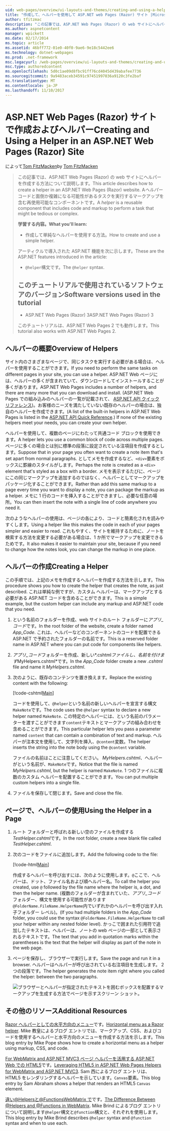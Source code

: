 ```yaml
---
uid: web-pages/overview/ui-layouts-and-themes/creating-and-using-a-helper-in-an-aspnet-web-pages-site
title: "作成して、ヘルパーを使用して ASP.NET web Pages (Razor) サイト |Microsoft ドキュメント"
author: tfitzmac
description: "この記事では、ASP.NET Web Pages (Razor) の web サイトにヘルパーを作成する方法について説明します。 コードとパフォーマンスにマークアップを含む再使用可能なコンポーネントをヘルパーには."
ms.author: aspnetcontent
manager: wpickett
ms.date: 02/17/2014
ms.topic: article
ms.assetid: 46bff772-01e0-40f0-9ae6-9e18c5442ee6
ms.technology: dotnet-webpages
ms.prod: .net-framework
msc.legacyurl: /web-pages/overview/ui-layouts-and-themes/creating-and-using-a-helper-in-an-aspnet-web-pages-site
msc.type: authoredcontent
ms.openlocfilehash: 5d0c1ae09d8fbc91ff76cd4045d439abafee7736
ms.sourcegitcommit: 9a9483aceb34591c97451997036a9120c3fe2baf
ms.translationtype: MT
ms.contentlocale: ja-JP
ms.lasthandoff: 11/10/2017
---
```

<a name="creating-and-using-a-helper-in-an-aspnet-web-pages-razor-site"></a><span data-ttu-id="a212c-104">ASP.NET Web Pages (Razor) サイトで作成およびヘルパー</span><span class="sxs-lookup"><span data-stu-id="a212c-104">Creating and Using a Helper in an ASP.NET Web Pages (Razor) Site</span></span>
====================
<span data-ttu-id="a212c-105">によって[Tom FitzMacken](https://github.com/tfitzmac)</span><span class="sxs-lookup"><span data-stu-id="a212c-105">by [Tom FitzMacken](https://github.com/tfitzmac)</span></span>

> <span data-ttu-id="a212c-106">この記事では、ASP.NET Web Pages (Razor) の web サイトにヘルパーを作成する方法について説明します。</span><span class="sxs-lookup"><span data-stu-id="a212c-106">This article describes how to create a helper in an ASP.NET Web Pages (Razor) website.</span></span> <span data-ttu-id="a212c-107">A*ヘルパー*コードと面倒か複雑になる可能性があるタスクを実行するマークアップを含む再使用可能なコンポーネントです。</span><span class="sxs-lookup"><span data-stu-id="a212c-107">A *helper* is a reusable component that includes code and markup to perform a task that might be tedious or complex.</span></span>
> 
> <span data-ttu-id="a212c-108">**学習する内容。**</span><span class="sxs-lookup"><span data-stu-id="a212c-108">**What you'll learn:**</span></span> 
> 
> - <span data-ttu-id="a212c-109">作成して単純なヘルパーを使用する方法。</span><span class="sxs-lookup"><span data-stu-id="a212c-109">How to create and use a simple helper.</span></span>
> 
> <span data-ttu-id="a212c-110">アーティクルで導入された ASP.NET 機能を次に示します。</span><span class="sxs-lookup"><span data-stu-id="a212c-110">These are the ASP.NET features introduced in the article:</span></span>
> 
> - <span data-ttu-id="a212c-111">`@helper`構文です。</span><span class="sxs-lookup"><span data-stu-id="a212c-111">The `@helper` syntax.</span></span>
>   
> 
> ## <a name="software-versions-used-in-the-tutorial"></a><span data-ttu-id="a212c-112">このチュートリアルで使用されているソフトウェアのバージョン</span><span class="sxs-lookup"><span data-stu-id="a212c-112">Software versions used in the tutorial</span></span>
> 
> 
> - <span data-ttu-id="a212c-113">ASP.NET Web Pages (Razor) 3</span><span class="sxs-lookup"><span data-stu-id="a212c-113">ASP.NET Web Pages (Razor) 3</span></span>
>   
> 
> <span data-ttu-id="a212c-114">このチュートリアルは、ASP.NET Web Pages 2 でも動作します。</span><span class="sxs-lookup"><span data-stu-id="a212c-114">This tutorial also works with ASP.NET Web Pages 2.</span></span>


## <a name="overview-of-helpers"></a><span data-ttu-id="a212c-115">ヘルパーの概要</span><span class="sxs-lookup"><span data-stu-id="a212c-115">Overview of Helpers</span></span>

<span data-ttu-id="a212c-116">サイト内のさまざまなページで、同じタスクを実行する必要がある場合は、ヘルパーを使用することができます。</span><span class="sxs-lookup"><span data-stu-id="a212c-116">If you need to perform the same tasks on different pages in your site, you can use a helper.</span></span> <span data-ttu-id="a212c-117">ASP.NET Web ページには、ヘルパーの多くが含まれていて、ダウンロードしてインストールすることが多くがあります。</span><span class="sxs-lookup"><span data-stu-id="a212c-117">ASP.NET Web Pages includes a number of helpers, and there are many more that you can download and install.</span></span> <span data-ttu-id="a212c-118">(ASP.NET Web Pages での組み込みのヘルパーの一覧が記載されて、 [ASP.NET API クイック リファレンス](https://go.microsoft.com/fwlink/?LinkId=202907))。お客様のニーズを満たしていない既存のヘルパーの場合は、独自のヘルパーを作成できます。</span><span class="sxs-lookup"><span data-stu-id="a212c-118">(A list of the built-in helpers in ASP.NET Web Pages is listed in the [ASP.NET API Quick Reference](https://go.microsoft.com/fwlink/?LinkId=202907).) If none of the existing helpers meet your needs, you can create your own helper.</span></span>

<span data-ttu-id="a212c-119">ヘルパーを使用して、複数のページにわたって共通コード ブロックを使用できます。</span><span class="sxs-lookup"><span data-stu-id="a212c-119">A helper lets you use a common block of code across multiple pages.</span></span> <span data-ttu-id="a212c-120">ページに多くの場合とは別に標準の段落に設定されている注項目を作成するとします。</span><span class="sxs-lookup"><span data-stu-id="a212c-120">Suppose that in your page you often want to create a note item that's set apart from normal paragraphs.</span></span> <span data-ttu-id="a212c-121">としてメモを作成するなど、`<div>`要素をボックスに罫線のスタイルがします。</span><span class="sxs-lookup"><span data-stu-id="a212c-121">Perhaps the note is created as a `<div>` element that's styled as a box with a border.</span></span> <span data-ttu-id="a212c-122">メモを表示するたびに、ページにこの同じマークアップを追加するのではなく、ヘルパーとしてマークアップをパッケージ化することができます。</span><span class="sxs-lookup"><span data-stu-id="a212c-122">Rather than add this same markup to a page every time you want to display a note, you can package the markup as a helper.</span></span> <span data-ttu-id="a212c-123">メモに 1 行のコードを挿入することができますし、必要な任意の場所。</span><span class="sxs-lookup"><span data-stu-id="a212c-123">You can then insert the note with a single line of code anywhere you need it.</span></span>

<span data-ttu-id="a212c-124">次のようなヘルパーの使用は、ページの各により、コードと簡素化されを読みやすくします。</span><span class="sxs-lookup"><span data-stu-id="a212c-124">Using a helper like this makes the code in each of your pages simpler and easier to read.</span></span> <span data-ttu-id="a212c-125">これもやすく、サイトを維持するために、ノートを検索する方法を変更する必要がある場合は、1 か所でマークアップを変更できるためです。</span><span class="sxs-lookup"><span data-stu-id="a212c-125">It also makes it easier to maintain your site, because if you need to change how the notes look, you can change the markup in one place.</span></span>

## <a name="creating-a-helper"></a><span data-ttu-id="a212c-126">ヘルパーの作成</span><span class="sxs-lookup"><span data-stu-id="a212c-126">Creating a Helper</span></span>

<span data-ttu-id="a212c-127">この手順では、上記のメモを作成するヘルパーを作成する方法を示します。</span><span class="sxs-lookup"><span data-stu-id="a212c-127">This procedure shows you how to create the helper that creates the note, as just described.</span></span> <span data-ttu-id="a212c-128">これは単純な例ですが、カスタム ヘルパーは、マークアップとする必要がある ASP.NET コードを含めることができます。</span><span class="sxs-lookup"><span data-stu-id="a212c-128">This is a simple example, but the custom helper can include any markup and ASP.NET code that you need.</span></span>

1. <span data-ttu-id="a212c-129">という名前のフォルダーを作成、web サイトのルート フォルダーに*アプリ\_コード*です。</span><span class="sxs-lookup"><span data-stu-id="a212c-129">In the root folder of the website, create a folder named *App\_Code*.</span></span> <span data-ttu-id="a212c-130">これは、ヘルパーなどのコンポーネントのコードを配置できる ASP.NET で予約されたフォルダーの名前です。</span><span class="sxs-lookup"><span data-stu-id="a212c-130">This is a reserved folder name in ASP.NET where you can put code for components like helpers.</span></span>
2. <span data-ttu-id="a212c-131">*アプリ\_コード*フォルダーを作成、新しい*.cshtml*ファイルし、名前を付けます*MyHelpers.cshtml*です。</span><span class="sxs-lookup"><span data-stu-id="a212c-131">In the *App\_Code* folder create a new *.cshtml* file and name it *MyHelpers.cshtml*.</span></span>
3. <span data-ttu-id="a212c-132">次のように、既存のコンテンツを置き換えます。</span><span class="sxs-lookup"><span data-stu-id="a212c-132">Replace the existing content with the following:</span></span>

    [!code-cshtml[Main](creating-and-using-a-helper-in-an-aspnet-web-pages-site/samples/sample1.cshtml)]

    <span data-ttu-id="a212c-133">コードを使用して、`@helper`という名前の新しいヘルパーを宣言する構文`MakeNote`です。</span><span class="sxs-lookup"><span data-stu-id="a212c-133">The code uses the `@helper` syntax to declare a new helper named `MakeNote`.</span></span> <span data-ttu-id="a212c-134">この特定のヘルパーには、という名前のパラメーターを渡すことができます`content`テキストとマークアップの組み合わせを含めることができます。</span><span class="sxs-lookup"><span data-stu-id="a212c-134">This particular helper lets you pass a parameter named `content` that can contain a combination of text and markup.</span></span> <span data-ttu-id="a212c-135">ヘルパーが注本文を使用して、文字列を挿入、`@content`変数。</span><span class="sxs-lookup"><span data-stu-id="a212c-135">The helper inserts the string into the note body using the `@content` variable.</span></span>

    <span data-ttu-id="a212c-136">ファイルの名前はことに注意してください。 *MyHelpers.cshtml*、ヘルパーがという名前が、`MakeNote`です。</span><span class="sxs-lookup"><span data-stu-id="a212c-136">Notice that the file is named *MyHelpers.cshtml*, but the helper is named `MakeNote`.</span></span> <span data-ttu-id="a212c-137">1 つのファイルに複数のカスタム ヘルパーを配置することができます。</span><span class="sxs-lookup"><span data-stu-id="a212c-137">You can put multiple custom helpers into a single file.</span></span>
4. <span data-ttu-id="a212c-138">ファイルを保存して閉じます。</span><span class="sxs-lookup"><span data-stu-id="a212c-138">Save and close the file.</span></span>

## <a name="using-the-helper-in-a-page"></a><span data-ttu-id="a212c-139">ページで、ヘルパーの使用</span><span class="sxs-lookup"><span data-stu-id="a212c-139">Using the Helper in a Page</span></span>

1. <span data-ttu-id="a212c-140">ルート フォルダーと呼ばれる新しい空のファイルを作成する*TestHelper.cshtml*です。</span><span class="sxs-lookup"><span data-stu-id="a212c-140">In the root folder, create a new blank file called *TestHelper.cshtml*.</span></span>
2. <span data-ttu-id="a212c-141">次のコードをファイルに追加します。</span><span class="sxs-lookup"><span data-stu-id="a212c-141">Add the following code to the file:</span></span>

    [!code-html[Main](creating-and-using-a-helper-in-an-aspnet-web-pages-site/samples/sample2.html)]

    <span data-ttu-id="a212c-142">作成するヘルパーを呼び出すには、次のように使用します。`@`ここで、ヘルパーは、ドット、ファイル名および順ヘルパー名。</span><span class="sxs-lookup"><span data-stu-id="a212c-142">To call the helper you created, use `@` followed by the file name where the helper is, a dot, and then the helper name.</span></span> <span data-ttu-id="a212c-143">(複数のフォルダーが含まれていた、*アプリ\_コード*フォルダー、構文を使用する可能性があります`@FolderName.FileName.HelperName`内でいずれかのヘルパーを呼び出す入れ子フォルダー レベル)。</span><span class="sxs-lookup"><span data-stu-id="a212c-143">(If you had multiple folders in the *App\_Code* folder, you could use the syntax `@FolderName.FileName.HelperName` to call your helper within any nested folder level).</span></span> <span data-ttu-id="a212c-144">かっこで囲まれた引用符で追加したテキストは、ヘルパーは、ノートの web ページの一部として表示されるテキストです。</span><span class="sxs-lookup"><span data-stu-id="a212c-144">The text that you add in quotation marks within the parentheses is the text that the helper will display as part of the note in the web page.</span></span>
3. <span data-ttu-id="a212c-145">ページを保存し、ブラウザーで実行します。</span><span class="sxs-lookup"><span data-stu-id="a212c-145">Save the page and run it in a browser.</span></span> <span data-ttu-id="a212c-146">ヘルパーはヘルパーが呼び出されている右注項目を生成します。 2 つの段落です。</span><span class="sxs-lookup"><span data-stu-id="a212c-146">The helper generates the note item right where you called the helper: between the two paragraphs.</span></span>

    ![ブラウザーとヘルパーが指定されたテキストを囲むボックスを配置するマークアップを生成する方法でページを示すスクリーン ショット。](creating-and-using-a-helper-in-an-aspnet-web-pages-site/_static/image1.jpg)

## <a name="additional-resources"></a><span data-ttu-id="a212c-148">その他のリソース</span><span class="sxs-lookup"><span data-stu-id="a212c-148">Additional Resources</span></span>


<span data-ttu-id="a212c-149">[Razor ヘルパーとしての水平方向のメニュー](http://mikepope.com/blog/DisplayBlog.aspx?permalink=2341)です。</span><span class="sxs-lookup"><span data-stu-id="a212c-149">[Horizontal menu as a Razor helper](http://mikepope.com/blog/DisplayBlog.aspx?permalink=2341).</span></span> <span data-ttu-id="a212c-150">Mike 教皇によるブログ エントリでは、マークアップ、CSS、およびコードを使用するヘルパーと水平方向のメニューを作成する方法を示します。</span><span class="sxs-lookup"><span data-stu-id="a212c-150">This blog entry by Mike Pope shows how to create a horizontal menu as a helper using markup, CSS, and code.</span></span>

<span data-ttu-id="a212c-151">[For WebMatrix and ASP.NET MVC3 ページ ヘルパーを活用する ASP.NET Web での HTML5](http://geekswithblogs.net/wildturtle/archive/2010/11/08/html5-in-asp.net-web-pages-helpers-for-webmatrix-and_aspnet_mvc3.aspx)です。</span><span class="sxs-lookup"><span data-stu-id="a212c-151">[Leveraging HTML5 in ASP.NET Web Pages Helpers for WebMatrix and ASP.NET MVC3](http://geekswithblogs.net/wildturtle/archive/2010/11/08/html5-in-asp.net-web-pages-helpers-for-webmatrix-and_aspnet_mvc3.aspx).</span></span> <span data-ttu-id="a212c-152">Sam 西によるブログ エントリは、HTML5 をレンダリングするヘルパーを示しています。`Canvas`要素。</span><span class="sxs-lookup"><span data-stu-id="a212c-152">This blog entry by Sam Abraham shows a helper that renders an HTML5 `Canvas` element.</span></span>

<span data-ttu-id="a212c-153">[違い@Helpersと@FunctionsWebMatrix で](http://www.mikesdotnetting.com/Article/173/The-Difference-Between-@Helpers-and-@Functions-In-WebMatrix)です。</span><span class="sxs-lookup"><span data-stu-id="a212c-153">[The Difference Between @Helpers and @Functions in WebMatrix](http://www.mikesdotnetting.com/Article/173/The-Difference-Between-@Helpers-and-@Functions-In-WebMatrix).</span></span> <span data-ttu-id="a212c-154">Mike Brind によるブログ エントリについて説明します`@helper`構文と`@function`構文と、それぞれを使用します。</span><span class="sxs-lookup"><span data-stu-id="a212c-154">This blog entry by Mike Brind describes `@helper` syntax and `@function` syntax and when to use each.</span></span>
